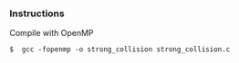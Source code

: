 ### Instructions

Compile with OpenMP

```shell
$  gcc -fopenmp -o strong_collision strong_collision.c
```
